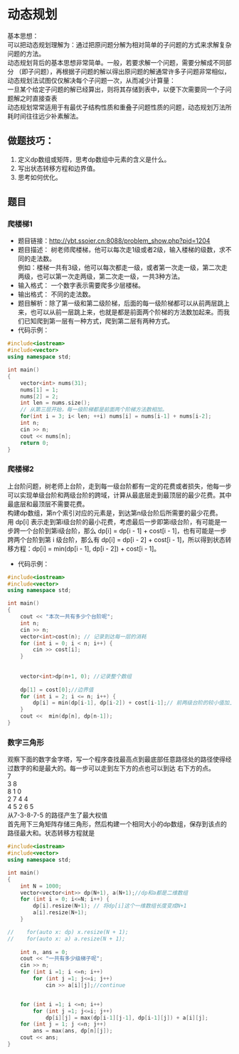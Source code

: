 # 动态规划
基本思想：  
可以把动态规划理解为：通过把原问题分解为相对简单的子问题的方式来求解复杂问题的方法。  
动态规划背后的基本思想非常简单。一般，若要求解一个问题，需要分解成不同部分 （即子问题），再根据子问题的解以得出原问题的解通常许多子问题非常相似，动态规划法试图仅仅解决每个子问题一次，从而减少计算量：  
一旦某个给定子问题的解已经算出，则将其存储到表中，以便下次需要同一个子问题解之时直接查表  
动态规划常常适用于有最优子结构性质和重叠子问题性质的问题，动态规划万法所耗时间往往远少补素解法。
## 做题技巧：
1. 定义dp数组或矩阵，思考dp数组中元素的含义是什么。
2. 写出状态转移方程和边界值。
3. 思考如何优化。


## 题目
### 爬楼梯1
* 题目链接：http://ybt.ssoier.cn:8088/problem_show.php?pid=1204
* 题目描述：
树老师爬楼梯，他可以每次走1级或者2级，输入楼梯的级数，求不同的走法数。  
例如：楼梯一共有3级，他可以每次都走一级，或者第一次走一级，第二次走两级，也可以第一次走两级，第二次走一级，一共3种方法。  
* 输入格式： 一个数字表示需要爬多少层楼梯。
* 输出格式： 不同的走法数。
* 题目解析：除了第一级和第二级阶梯，后面的每一级阶梯都可以从前两层跳上来，也可以从前一层跳上来，也就是都是前面两个阶梯的方法数加起来。而我们已知爬到第一层有一种方式，爬到第二层有两种方式。
* 代码示例：
```cpp
#include<iostream>
#include<vector>
using namespace std;

int main()
{
    vector<int> nums(31);
    nums[1] = 1;
    nums[2] = 2;
    int len = nums.size();
    // 从第三层开始，每一级阶梯都是前面两个阶梯方法数相加。
    for(int i = 3; i< len; ++i) nums[i] = nums[i-1] + nums[i-2];
    int n;
    cin >> n;
    cout << nums[n];
    return 0;
}
```


### 爬楼梯2
上台阶问题，树老师上台阶，走到每一级台阶都有一定的花费或者损失，他每一步可以实现单级台阶和两级台阶的跨域，计算从最底层走到最顶层的最少花费。其中最底层和最顶层不需要花费。  
构建dp数组，第n个索引对应的元素是，到达第n级台阶后所需要的最少花费。   
用 dp[i] 表示走到第i级台阶的最小花费，考虑最后一步即第i级台阶，有可能是一步跨一个台阶到第i级台阶，那么 dp[i] = dp[i - 1] + cost[i - 1]，也有可能是一步跨两个台阶到第 i 级台阶，那么有 dp[i] = dp[i - 2] + cost[i - 1]，所以得到状态转移方程：dp[i] = min(dp[i - 1], dp[i - 2]) + cost[i - 1]。
* 代码示例：
```cpp
#include<iostream>
#include<vector>
using namespace std;

int main()
{
    cout << "本次一共有多少个台阶呢";
    int n;
    cin >> n;
    vector<int>cost(n); // 记录到达每一层的消耗
    for (int i = 0; i < n; i++) {
        cin >> cost[i];
    }
    
    
    vector<int>dp(n+1, 0); //记录整个数组
    
    dp[1] = cost[0];//边界值
    for (int i = 2; i <= n; i++) {
        dp[i] = min(dp[i-1], dp[i-2]) + cost[i-1];// 前两级台阶的较小值加上上一级台阶的cost
    }
    cout <<  min(dp[n], dp[n-1]);
}
```

### 数字三角形
观察下面的数字金字塔，写一个程序查找最高点到最底部任意路径处的路径使得经过数字的和是最大的。每一步可以走到左下方的点也可以到达 右下方的点。  
                7   
            3       8  
        8       1       0   
    2       7       4       4  
 4      5       2       6       5  
 从7-3-8-7-5 的路径产生了最大权值   
 首先用下三角矩阵存储三角形，然后构建一个相同大小的dp数组，保存到该点的路径最大和。状态转移方程就是


```cpp
#include<iostream>
#include<vector>
using namespace std;

int main()
{
    int N = 1000;
    vector<vector<int>> dp(N+1), a(N+1);//dp和a都是二维数组
    for (int i = 0; i<=N; i++) {
        dp[i].resize(N+1); // 将dp[i]这个一维数组长度变成N+1
        a[i].resize(N+1);
    }

//    for(auto x: dp) x.resize(N + 1);
//    for(auto x: a) a.resize(N + 1);
    
    int n, ans = 0;
    cout << "一共有多少级梯子呢";
    cin >> n;
    for (int i =1; i <=n; i++)
        for (int j =1; j<=i; j++)
            cin >> a[i][j];//continue


    for (int i =1; i <=n; i++)
        for (int j =1; j<=i; j++)
            dp[i][j] = max(dp[i-1][j-1], dp[i-1][j]) + a[i][j];
    for (int j = 1; j <=n; j++)
        ans = max(ans, dp[n][j]);
    cout << ans;
}
```
